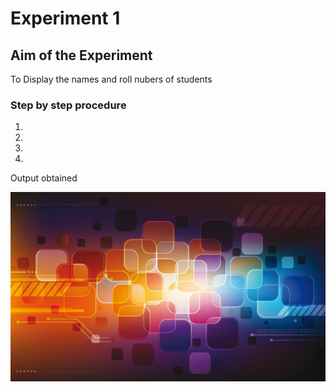 # Experiment 1

## Aim of the Experiment
To Display the names and roll nubers of students

### Step by step procedure
1.
2.
3.
4.

Output obtained


![output](boxes.jpg)

